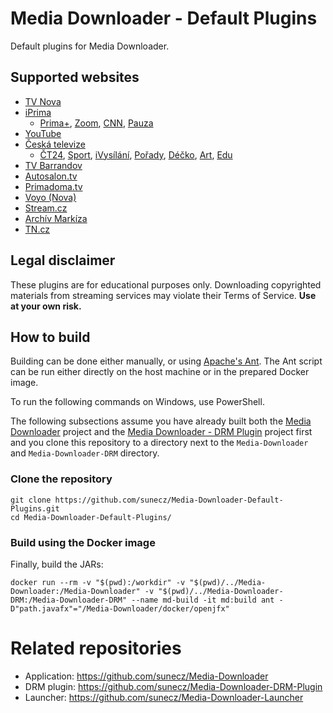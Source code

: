 # Media Downloader - Default Plugins
Default plugins for Media Downloader.

## Supported websites
- [TV Nova](https://tv.nova.cz/)
- [iPrima](https://iprima.cz/)
	- [Prima+](https://www.iprima.cz/), [Zoom](https://zoom.iprima.cz/), [CNN](https://cnn.iprima.cz/), [Pauza](https://pauza.iprima.cz/)
- [YouTube](https://youtube.com/)
- [Česká televize](https://ceskatelevize.cz/)
	- [ČT24](https://ct24.ceskatelevize.cz/), [Sport](https://sport.ceskatelevize.cz/), [iVysílání](https://www.ceskatelevize.cz/ivysilani/), [Pořady](https://www.ceskatelevize.cz/porady/), [Déčko](https://decko.ceskatelevize.cz/), [Art](https://art.ceskatelevize.cz/), [Edu](https://edu.ceskatelevize.cz/)
- [TV Barrandov](https://www.barrandov.tv/)
- [Autosalon.tv](https://autosalon.tv/)
- [Primadoma.tv](https://primadoma.tv/)
- [Voyo (Nova)](https://voyo.nova.cz/)
- [Stream.cz](https://www.stream.cz/)
- [Archív Markíza](https://videoarchiv.markiza.sk/)
- [TN.cz](https://tn.nova.cz/)

## Legal disclaimer
These plugins are for educational purposes only. Downloading copyrighted materials from streaming services may violate their Terms of Service. **Use at your own risk.**

## How to build
Building can be done either manually, or using [Apache's Ant](https://ant.apache.org/).
The Ant script can be run either directly on the host machine or in the prepared Docker image.

To run the following commands on Windows, use PowerShell.

The following subsections assume you have already built both the [Media Downloader](https://github.com/sunecz/Media-Downloader#how-to-build) project and the [Media Downloader - DRM Plugin](https://github.com/sunecz/Media-Downloader-DRM-Plugin#how-to-build) project first and you clone this repository to a directory next to the `Media-Downloader` and `Media-Downloader-DRM` directory.

### Clone the repository
```shell
git clone https://github.com/sunecz/Media-Downloader-Default-Plugins.git
cd Media-Downloader-Default-Plugins/
```

### Build using the Docker image
Finally, build the JARs:
```shell
docker run --rm -v "$(pwd):/workdir" -v "$(pwd)/../Media-Downloader:/Media-Downloader" -v "$(pwd)/../Media-Downloader-DRM:/Media-Downloader-DRM" --name md-build -it md:build ant -D"path.javafx"="/Media-Downloader/docker/openjfx"
```

# Related repositories
- Application: https://github.com/sunecz/Media-Downloader
- DRM plugin: https://github.com/sunecz/Media-Downloader-DRM-Plugin
- Launcher: https://github.com/sunecz/Media-Downloader-Launcher
